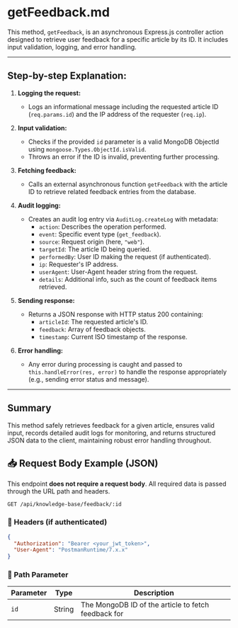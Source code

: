 # getFeedback.md

This method, `getFeedback`, is an asynchronous Express.js controller action designed to retrieve user feedback for a specific article by its ID. It includes input validation, logging, and error handling.

---

## Step-by-step Explanation:

1. **Logging the request:**
   - Logs an informational message including the requested article ID (`req.params.id`) and the IP address of the requester (`req.ip`).

2. **Input validation:**
   - Checks if the provided `id` parameter is a valid MongoDB ObjectId using `mongoose.Types.ObjectId.isValid`.
   - Throws an error if the ID is invalid, preventing further processing.

3. **Fetching feedback:**
   - Calls an external asynchronous function `getFeedback` with the article ID to retrieve related feedback entries from the database.

4. **Audit logging:**
   - Creates an audit log entry via `AuditLog.createLog` with metadata:
     - `action`: Describes the operation performed.
     - `event`: Specific event type (`get_feedback`).
     - `source`: Request origin (here, `"web"`).
     - `targetId`: The article ID being queried.
     - `performedBy`: User ID making the request (if authenticated).
     - `ip`: Requester's IP address.
     - `userAgent`: User-Agent header string from the request.
     - `details`: Additional info, such as the count of feedback items retrieved.

5. **Sending response:**
   - Returns a JSON response with HTTP status 200 containing:
     - `articleId`: The requested article's ID.
     - `feedback`: Array of feedback objects.
     - `timestamp`: Current ISO timestamp of the response.

6. **Error handling:**
   - Any error during processing is caught and passed to `this.handleError(res, error)` to handle the response appropriately (e.g., sending error status and message).

---

## Summary

This method safely retrieves feedback for a given article, ensures valid input, records detailed audit logs for monitoring, and returns structured JSON data to the client, maintaining robust error handling throughout.


## 📥 Request Body Example (JSON)

This endpoint **does not require a request body**. All required data is passed through the URL path and headers.

```http
GET /api/knowledge-base/feedback/:id
````

### 🔐 Headers (if authenticated)

```json
{
  "Authorization": "Bearer <your_jwt_token>",
  "User-Agent": "PostmanRuntime/7.x.x"
}
```

### 📌 Path Parameter

| Parameter | Type   | Description                                         |
| --------- | ------ | --------------------------------------------------- |
| `id`      | String | The MongoDB ID of the article to fetch feedback for |
